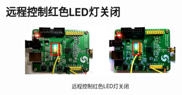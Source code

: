 # 远程控制红色LED灯关闭
<div align=center>
<img src=".\pics\fig5-远程控制红色LED灯关闭.png" width="80%">

远程控制红色LED灯关闭
</div>
